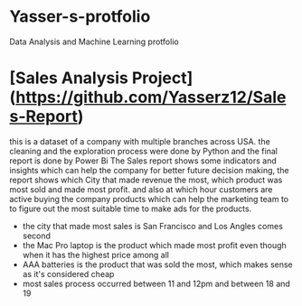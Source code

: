 # Yasser-s-protfolio
Data Analysis and Machine Learning protfolio

# [Sales Analysis Project] (https://github.com/Yasserz12/Sales-Report)
this is a dataset of a company with multiple branches across USA. the cleaning and the exploration process were done by Python and the final report is done by Power Bi The Sales report shows some indicators and insights which can help the company for better future decision making, the report shows which City that made revenue the most, which product was most sold and made most profit. and also at which hour customers are active buying the company products which can help the marketing team to to figure out the most suitable time to make ads for the products.

- the city that made most sales is San Francisco and Los Angles comes second
- the Mac Pro laptop is the product which made most profit even though when it has the highest price among all
- AAA batteries is the product that was sold the most, which makes sense as it's considered cheap
- most sales process occurred between 11 and 12pm and between 18 and 19
